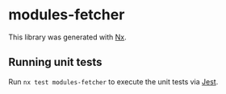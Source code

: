 # modules-fetcher

This library was generated with [Nx](https://nx.dev).

## Running unit tests

Run `nx test modules-fetcher` to execute the unit tests via [Jest](https://jestjs.io).
